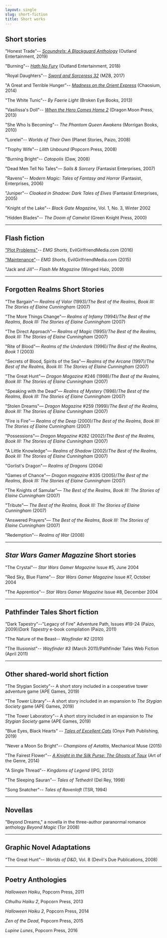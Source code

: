 ```yaml
---
layout: single
slug: short-fiction
title: Short works
---
```


## **Short stories**

"Honest Trade"-- [_Scoundrels: A Blackguard Anthology_](https://www.amazon.com/Scoundrels-Blackguards-Anthology-Melanie-Meadors-ebook/dp/B07QZL4Y9Z/ref=sr_1_fkmr0_1?keywords=Scoundrels%2C+Outland+Enterprises&qid=1571595974&sr=8-1-fkmr0) (Outland Entertainment, 2019)

"Burning"-- [_Hath No Fury_](https://www.amazon.com/Hath-No-Fury-J-M-Martin-ebook/dp/B07BZVC16G/ref=sr_1_1?ie=UTF8&qid=1525344856&sr=8-1&keywords=Hath+No+Fury) (Outland Entertainment, 2018)

"Royal Daughters"-- [_Sword and Sorceress 32_](https://www.amazon.com/Sword-Sorceress-32-Elisabeth-Waters-ebook/dp/B074L4MMTB/ref=sr_1_1?ie=UTF8&qid=1525344619&sr=8-1&keywords=Sword+%26+sorceress+32) (MZB, 2017)

"A Great and Terrible Hunger"-- [_Madness on the Orient Express_](http://www.amazon.com/Madness-Orient-Express-Lovecraftian-Unforgettable-ebook/dp/B010MZSPMW/ref=sr_1_1?s=books&ie=UTF8&qid=1459522408&sr=1-1&keywords=Madness+on+the+Orient+Express) (Chaosium, 2014)

"The White Tunic"-- _By Faerie Light_ (Broken Eye Books, 2013)

"Vasilissa's Doll"-- [_When the Hero Comes Home 2_](http://www.amazon.com/When-Hero-Comes-Gabrielle-Harbowy/dp/1897492715/ref=sr_1_1?s=books&ie=UTF8&qid=1379697019&sr=1-1&keywords=when+the+hero+comes+home+2) (Dragon Moon Press, 2013)

"She Who Is Becoming"-- _The Phantom Queen Awakens_ (Morrigan Books, 2010)

"Lorelei"-- _Worlds of Their Own_ (Planet Stories, Paizo, 2008)

"Trophy Wife"-- _Lilith Unbound_ (Popcorn Press, 2008)

"Burning Bright"-- _Catopolis_ (Daw, 2008)

"Dead Men Tell No Tales"— _Sails & Sorcery_ (Fantasist Enterprises, 2007)

"Ravens"-- _Modern Magic: Tales of Fantasy and Horror_ (Fantasist, Enterprises, 2006)

"Juniper"-- _Cloaked in Shadow: Dark Tales of Elves_ (Fantasist Enterprises, 2005)

"Knight of the Lake"-- _Black Gate Magazine_, Vol. 1, No. 3, Winter 2002

"Hidden Blades"-- _The Doom of Camelot_ (Green Knight Press, 2000)

***

## **Flash fiction**

["Plot Problems"](http://www.evilgirlfriendmedia.com/1288/news/plot-problems-by-elaine-cunningham/)-- _EMG Shorts_, EvilGirlfriendMedia.com (2016)

["Maintenance"](http://www.evilgirlfriendmedia.com/830/news/maintenance-by-elaine-cunningham/)-- _EMG Shorts_, EvilGirlfriendMedia.com (2015)

"Jack and Jill"-- _Flash Me Magazine_ (Winged Halo, 2009)

***

## **Forgotten Realms Short Stories**

"The Bargain"— _Realms of Valor_ (1993)/_The Best of the Realms, Book III: The Stories of Elaine Cunningham_ (2007)

"The More Things Change"— _Realms of Infamy_ (1994)/_The Best of the Realms, Book III: The Stories of Elaine Cunningham_ (2007)

"The Direct Approach"— _Realms of Magic_ (1995)/_The Best of the Realms, Book III: The Stories of Elaine Cunningham_ (2007)

"Rite of Blood"— _Realms of the Underdark_ (1996)/_The Best of the Realms, Book 1_ (2003)

"Secrets of Blood, Spirits of the Sea"— _Realms of the Arcane_ (1997)/_The Best of the Realms, Book III: The Stories of Elaine Cunningham_ (2007)

"The Great Hunt"— _Dragon Magazine_ #246 (1998)/_The Best of the Realms, Book III: The Stories of Elaine Cunningham_ (2007)

"Speaking with the Dead"— _Realms of Mystery_ (1998)/_The Best of the Realms, Book III: The Stories of Elaine Cunningham_ (2007)

"Stolen Dreams"— _Dragon Magazine_ #259 (1999)/_The Best of the Realms, Book III: The Stories of Elaine Cunningham_ (2007)

"Fire is Fire"— _Realms of the Deep_ (2000)/_The Best of the Realms, Book III: The Stories of Elaine Cunningham_ (2007)

"Possessions"— _Dragon Magazine_ #282 (2002)/_The Best of the Realms, Book III: The Stories of Elaine Cunningham_ (2007)

"A Little Knowledge"— _Realms of Shadow_ (2002)/_The Best of the Realms, Book III: The Stories of Elaine Cunningham_ (2007)

"Gorlist's Dragon"— _Realms of Dragons_ (2004)

"Games of Chance"— _Dragon magazine_ #335 (2005)/_The Best of the Realms, Book III: The Stories of Elaine Cunningham_ (2007)

"The Knights of Samular"— _The Best of the Realms, Book III: The Stories of Elaine Cunningham_ (2007)

"Tribute"— _The Best of the Realms, Book III: The Stories of Elaine Cunningham_ (2007)

"Answered Prayers"— _The Best of the Realms, Book III: The Stories of Elaine Cunningham_ (2007)

"Redemption"-- _Realms of War_ (2008)

***

## **_Star Wars Gamer Magazine_ Short stories**

"The Crystal"-- _Star Wars Gamer Magazine_ Issue #5, June 2004

"Red Sky, Blue Flame"-- _Star Wars Gamer Magazine_ Issue #7, October 2004

"The Apprentice"-- _Star Wars Gamer Magazine_ Issue #8, December 2004

***

## **Pathfinder Tales Short fiction**

"Dark Tapestry"--"Legacy of Fire" Adventure Path, Issues #19-24 (Paizo, 2009)/_Dark Tapestry_ e-book compilation (Paizo, 2011)

"The Nature of the Beast-- _Wayfinder #2_ (2010)

"The Illusionist"-- _Wayfinder #3_ (March 2011)/Pathfinder Tales Web Fiction (April 2011)

***

## **Other shared-world short fiction**

"The Stygian Society"-- A short story included in a cooperative tower adventure game (APE Games, 2019)

"The Tower Library"-- A short story included in an expansion to _The Stygian Society_ game (APE Games, 2019)

"The Tower Laboratory"-- A short story included in an expansion to _The Stygian Society_ game (APE Games, 2019)

"Blue Eyes, Black Hearts" -- [_Tales of Excellent Cats_](https://www.amazon.com/Monarchies-Mau-Tales-Excellent-Cats-ebook/dp/B07SY815L3/ref=sr_1_1?keywords=Tales+of+Excellent+Cats&qid=1569763407&sr=8-1) (Onyx Path Publishing, 2019)

"Never a Moon So Bright"-- _Champions of Aetaltis_, Mechanical Muse (2015)

"The Fairest Flower"-- [_A Knight in the Silk Purse: The Ghosts of Taux_](http://www.amazon.com/Knight-Silk-Purse-Emerald-Serpent-ebook/dp/B00LO1MPRU/ref=sr_1_1?ie=UTF8&qid=1410389485&sr=8-1&keywords=A+Knight+in+the+silk+purse) (Art of the Genre, 2014)

"A Single Thread"-- _Kingdoms of Legend_ (IPG, 2012)

"The Sleeping Sauran"-- _Tales of Tethedril_ (Del Rey, 1998)

"Song Snatcher"-- _Tales of Ravenloft_ (TSR, 1994)


***

## **Novellas**

"Beyond Dreams," a novella in the three-author paranormal romance anthology _Beyond Magic_ (Tor 2008)

***

## **Graphic Novel Adaptations**

"The Great Hunt"-- _Worlds of D&D_, Vol. 8 (Devil's Due Publications, 2008)

***

## **Poetry Anthologies**

_Halloween Haiku_, Popcorn Press, 2011

_Cthulhu Haiku 2_, Popcorn Press, 2013

_Halloween Haiku 2_, Popcorn Press, 2014

_Zen of the Dead_, Popcorn Press, 2015

_Lupine Lunes_, Popcorn Press, 2016
